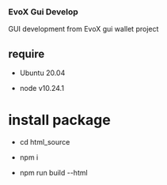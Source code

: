 ### EvoX Gui Develop

GUI development from EvoX gui wallet project

## require

* Ubuntu 20.04

* node v10.24.1

# install package

* cd html_source

* npm i

* npm run build --html